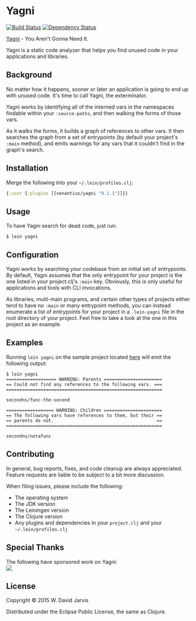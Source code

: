# Yagni
[![Build Status](https://travis-ci.org/venantius/yagni.svg?branch=master)](https://travis-ci.org/venantius/yagni)
[![Dependency Status](https://www.versioneye.com/user/projects/5585e7f0363861001b000215/badge.svg?style=flat)](https://www.versioneye.com/user/projects/5585e7f0363861001b000215)

[Yagni](http://martinfowler.com/bliki/Yagni.html) - You Aren't Gonna Need It.

Yagni is a static code analyzer that helps you find unused code in your 
applications and libraries.

## Background

No matter how it happens, sooner or later an application is going to end up
with unused code. It's time to call Yagni, the exterminator. 

Yagni works by identifying all of the interned vars in the namespaces findable 
within your `:source-paths`, and then walking the forms of those vars.

As it walks the forms, it builds a graph of references to other vars. It then
searches the graph from a set of entrypoints (by default your project's
`:main` method), and emits warnings for any vars that it couldn't find in the
graph's search.

## Installation

Merge the following into your `~/.lein/profiles.clj`:

```clojure
{:user {:plugins [[venantius/yagni "0.1.1"]]}}
```

## Usage

To have Yagni search for dead code, just run:

    $ lein yagni

## Configuration

Yagni works by searching your codebase from an initial set of entrypoints.
By default, Yagni assumes that the only entrypoint for your project is the one
listed in your project.clj's `:main` key. Obviously, this is only useful for
applications and tools with CLI invocations.

As libraries, multi-main programs, and certain other types of projects either
tend to have no `:main` or many entrypoint methods, you can instead enumerate
a list of entrypoints for your project in a `.lein-yagni` file in the root 
directory of your project. Feel free to take a look at the one in this project
as an example.

## Examples

Running `lein yagni` on the sample project located [here](https://github.com/venantius/yagni-test) will emit the following output:

```
$ lein yagni
=================== WARNING: Parents ======================
== Could not find any references to the following vars. ===
===========================================================

secondns/func-the-second

================== WARNING: Children ======================
== The following vars have references to them, but their ==
== parents do not.                                       ==
===========================================================

secondns/notafunc
```

## Contributing

In general, bug reports, fixes, and code cleanup are always appreciated. 
Feature requests are liable to be subject to a bit more discussion. 

When filing issues, please include the following:

 * The operating system
 * The JDK version
 * The Leiningen version
 * The Clojure version
 * Any plugins and dependencies in your `project.clj` and your `~/.lein/profiles.clj`

## Special Thanks

The following have sponsored work on Yagni:  
![](https://cloud.githubusercontent.com/assets/1824859/6809419/63b4a31a-d217-11e4-9427-11d910410b10.png)

## License

Copyright © 2015 W. David Jarvis

Distributed under the Eclipse Public License, the same as Clojure.
